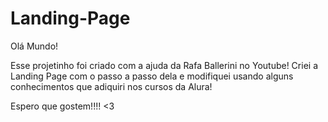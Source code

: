 # Landing-Page

Olá Mundo!

Esse projetinho  foi criado com a ajuda da Rafa Ballerini no Youtube! Criei a Landing Page com o passo a passo dela e modifiquei usando alguns conhecimentos que adiquiri nos cursos da Alura!

Espero que gostem!!!! <3
